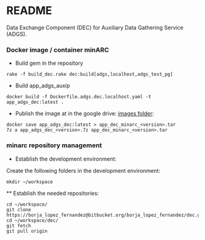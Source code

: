 # README #

Data Exchange Component (DEC) for Auxiliary Data Gathering Service (ADGS).


### Docker image / container minARC ###

* Build gem in the repository
```
rake -f build_dec.rake dec:build[adgs,localhost,adgs_test_pg]
```

* Build app_adgs_auxip

```
docker build -f Dockerfile.adgs.dec.localhost.yaml -t app_adgs_dec:latest .
```

* Publish the image at in the google drive: [images folder](https://drive.google.com/drive/folders/1gKWJW90cuKxg3cKXoa8RJc-SK17J5Fzd?usp=drive_link):
```
docker save app_adgs_dec:latest > app_dec_minarc_<version>.tar
7z a app_adgs_dec_<version>.7z app_dec_minarc_<version>.tar
```

### minarc repository management


* Establish the development environment:

Create the following folders in the development environment:
```
mkdir ~/workspace
```
** Establish the needed repositories:
```
cd ~/workspace/
git clone https://borja_lopez_fernandez@bitbucket.org/borja_lopez_fernandez/dec.git
cd ~/workspace/dec/
git fetch
git pull origin
```

